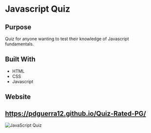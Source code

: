 # Javascript Quiz

## Purpose
Quiz for anyone wanting to test their knowledge of Javascript fundamentals.

## Built With
* HTML
* CSS
* Javascript

## Website
https://pdguerra12.github.io/Quiz-Rated-PG/
---

![JavaScript Quiz](https://user-images.githubusercontent.com/92958186/143800489-67d9834d-2d88-454c-88d1-5c74cf9bb6e4.png)

